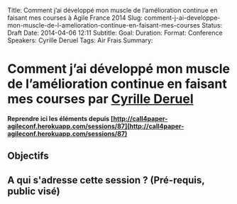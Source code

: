 Title: Comment j’ai développé mon muscle de l’amélioration continue en faisant mes courses à Agile France 2014 
Slug: comment-j-ai-developpe-mon-muscle-de-l-amelioration-continue-en-faisant-mes-courses
Status: Draft
Date: 2014-04-06 12:11
Subtitle: 
Goal: 
Duration: 
Format: Conference
Speakers: Cyrille Deruel
Tags: Air Frais
Summary: 


# Comment j’ai développé mon muscle de l’amélioration continue en faisant mes courses par [Cyrille Deruel](../bios/cyrille-deruel.html)

**Reprendre ici les éléments depuis [http://call4paper-agileconf.herokuapp.com/sessions/87](http://call4paper-agileconf.herokuapp.com/sessions/87)**
## Objectifs

## A qui s'adresse cette session ? (Pré-requis, public visé)


